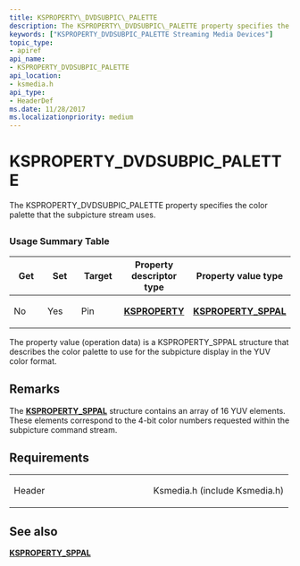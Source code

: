 ```yaml
---
title: KSPROPERTY\_DVDSUBPIC\_PALETTE
description: The KSPROPERTY\_DVDSUBPIC\_PALETTE property specifies the color palette that the subpicture stream uses.
keywords: ["KSPROPERTY_DVDSUBPIC_PALETTE Streaming Media Devices"]
topic_type:
- apiref
api_name:
- KSPROPERTY_DVDSUBPIC_PALETTE
api_location:
- ksmedia.h
api_type:
- HeaderDef
ms.date: 11/28/2017
ms.localizationpriority: medium
---
```


# KSPROPERTY\_DVDSUBPIC\_PALETTE


The KSPROPERTY\_DVDSUBPIC\_PALETTE property specifies the color palette that the subpicture stream uses.

## <span id="ddk_ksproperty_dvdsubpic_palette_ks"></span><span id="DDK_KSPROPERTY_DVDSUBPIC_PALETTE_KS"></span>


### Usage Summary Table

<table>
<colgroup>
<col width="20%" />
<col width="20%" />
<col width="20%" />
<col width="20%" />
<col width="20%" />
</colgroup>
<thead>
<tr class="header">
<th>Get</th>
<th>Set</th>
<th>Target</th>
<th>Property descriptor type</th>
<th>Property value type</th>
</tr>
</thead>
<tbody>
<tr class="odd">
<td><p>No</p></td>
<td><p>Yes</p></td>
<td><p>Pin</p></td>
<td><p><a href="/windows-hardware/drivers/ddi/ks/ns-ks-ksidentifier" data-raw-source="[&lt;strong&gt;KSPROPERTY&lt;/strong&gt;](/windows-hardware/drivers/ddi/ks/ns-ks-ksidentifier)"><strong>KSPROPERTY</strong></a></p></td>
<td><p><a href="/windows-hardware/drivers/ddi/ksmedia/ns-ksmedia-_ksproperty_sppal" data-raw-source="[&lt;strong&gt;KSPROPERTY_SPPAL&lt;/strong&gt;](/windows-hardware/drivers/ddi/ksmedia/ns-ksmedia-_ksproperty_sppal)"><strong>KSPROPERTY_SPPAL</strong></a></p></td>
</tr>
</tbody>
</table>

 

The property value (operation data) is a KSPROPERTY\_SPPAL structure that describes the color palette to use for the subpicture display in the YUV color format.

Remarks
-------

The [**KSPROPERTY\_SPPAL**](/windows-hardware/drivers/ddi/ksmedia/ns-ksmedia-_ksproperty_sppal) structure contains an array of 16 YUV elements. These elements correspond to the 4-bit color numbers requested within the subpicture command stream.

Requirements
------------

<table>
<colgroup>
<col width="50%" />
<col width="50%" />
</colgroup>
<tbody>
<tr class="odd">
<td><p>Header</p></td>
<td>Ksmedia.h (include Ksmedia.h)</td>
</tr>
</tbody>
</table>

## See also


[**KSPROPERTY\_SPPAL**](/windows-hardware/drivers/ddi/ksmedia/ns-ksmedia-_ksproperty_sppal)

